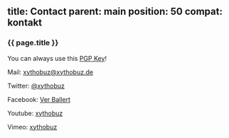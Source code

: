title: Contact
parent: main
position: 50
compat: kontakt
---

### {{ page.title }}

You can always use this [PGP Key][1]!

Mail: <xythobuz@xythobuz.de>

Twitter: [@xythobuz][2]

Facebook: [Ver Ballert][3]

Youtube: [xythobuz][4]

Vimeo: [xythobuz][5]

 [1]: files/xythobuz.gpg
 [2]: https://twitter.com/xythobuz
 [3]: https://www.facebook.com/vballert
 [4]: http://www.youtube.com/user/xythobuz
 [5]: https://vimeo.com/xythobuz